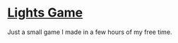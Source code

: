 [Lights Game](jasonjmcghee.github.io/LightsGame)
===========

Just a small game I made in a few hours of my free time.
